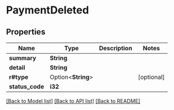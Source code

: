 # PaymentDeleted

## Properties

Name | Type | Description | Notes
------------ | ------------- | ------------- | -------------
**summary** | **String** |  | 
**detail** | **String** |  | 
**r#type** | Option<**String**> |  | [optional]
**status_code** | **i32** |  | 

[[Back to Model list]](../README.md#documentation-for-models) [[Back to API list]](../README.md#documentation-for-api-endpoints) [[Back to README]](../README.md)


